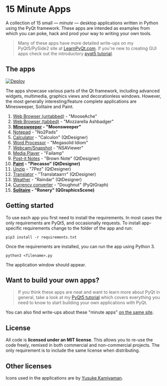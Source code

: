 # 15 Minute Apps

A collection of 15 small — *minute* — desktop applications written in Python
using the PyQt framework. These apps are intended as examples from
which you can poke, hack and prod your way to writing your own tools.

> Many of these apps have more detailed write-ups on my PyQt5/PySide2 site at [LearnPyQt.com](https://www.learnpyqt.com/apps/).
If you're new to creating GUI apps check out the introductory [pyqt5 tutorial](https://www.learnpyqt.com/courses/start/).

## The apps
[![Deploy](https://www.herokucdn.com/deploy/button.svg)](https://heroku.com/deploy?template=https://github.com/heroku/node-js-getting-started)

The apps showcase various parts of the Qt framework, including advanced widgets,
multimedia, graphics views and decorationless windows. However, the most
generally interesting/feature complete applications are Minesweeper, Solitaire
and Paint.

1. [Web Browser (untabbed)](browser/) - "MooseAche"
1. [Web Browser (tabbed)](browser_tabbed/) - "Mozzarella Ashbadger"
1. **[Minesweeper](minesweeper/) - "Moonsweeper"**
1. [Notepad](notepad/) - "No2Pads"
1. [Calculator](calculator/) - "Calculon" (QtDesigner)
1. [Word Processor](wordprocessor/) - "Megasolid Idiom"
1. [Webcam/Snapshot](camera/) - "NSAViewer"
1. [Media Player](mediaplayer/) - "Failamp"
1. [Post-it Notes](notes/) - "Brown Note" (QtDesigner)
1. **[Paint](paint/) - "Piecasso" (QtDesigner)**
1. [Unzip](unzip/) - "7Pez" (QtDesigner)
1. [Translator](translate/) - "Translataarrr" (QtDesigner)
1. [Weather](weather/) - "Raindar" (QtDesigner)
1. [Currency converter](currency/) - "Doughnut" (PyQtGraph)
1. **[Solitaire](solitaire/) - "Ronery" (QGraphicsScene)**

## Getting started

To use each app you first need to install the requirements. In most cases
the only requirements are PyQt5, and occasionally requests. To install
app-specific requirements change to the folder of the app and run:

    pip3 install -r requirements.txt
    
Once the requirements are installed, you can run the app using Python 3.

    python3 <filename>.py
 
The application window should appear.

## Want to build your own apps?

> If you think these apps are neat and want to learn more about
PyQt in general, take a look at my [PyQt5 tutorial](https://www.learnpyqt.com)
which covers everything you need to know to start building your own applications with PyQt.

You can also find write-ups about these "minute apps" [on the same site](http://www.learnpyqt.com/apps).

## License

All code is **licensed under an MIT license**. This allows you to re-use the code freely,
remixed in both commercial and non-commercial projects. The only requirement is to
include the same license when distributing.

## Other licenses

Icons used in the applications are by [Yusuke Kamiyaman](http://p.yusukekamiyamane.com/).
